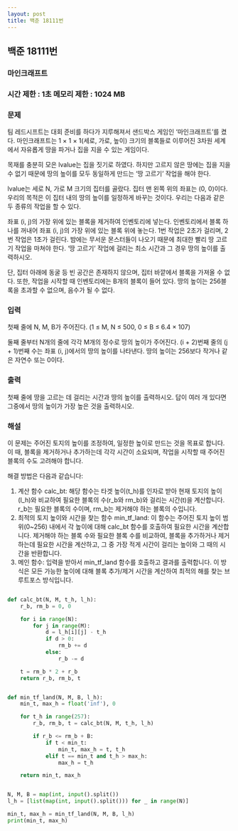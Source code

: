 ```yaml
---
layout: post
title: 백준 18111번
---
```


<h2>백준 18111번</h2>

<h3>마인크래프트 </h3>

<h3>시간 제한 : 1초   메모리 제한 : 1024 MB</h3>


<h3>문제</h3>

팀 레드시프트는 대회 준비를 하다가 지루해져서 샌드박스 게임인 ‘마인크래프트’를 켰다. 마인크래프트는 1 × 1 × 1(세로, 가로, 높이) 크기의 블록들로 이루어진 3차원 세계에서 자유롭게 땅을 파거나 집을 지을 수 있는 게임이다.

목재를 충분히 모은 lvalue는 집을 짓기로 하였다. 하지만 고르지 않은 땅에는 집을 지을 수 없기 때문에 땅의 높이를 모두 동일하게 만드는 ‘땅 고르기’ 작업을 해야 한다.

lvalue는 세로 N, 가로 M 크기의 집터를 골랐다. 집터 맨 왼쪽 위의 좌표는 (0, 0)이다. 우리의 목적은 이 집터 내의 땅의 높이를 일정하게 바꾸는 것이다. 우리는 다음과 같은 두 종류의 작업을 할 수 있다.

좌표 (i, j)의 가장 위에 있는 블록을 제거하여 인벤토리에 넣는다.
인벤토리에서 블록 하나를 꺼내어 좌표 (i, j)의 가장 위에 있는 블록 위에 놓는다.
1번 작업은 2초가 걸리며, 2번 작업은 1초가 걸린다. 밤에는 무서운 몬스터들이 나오기 때문에 최대한 빨리 땅 고르기 작업을 마쳐야 한다. ‘땅 고르기’ 작업에 걸리는 최소 시간과 그 경우 땅의 높이를 출력하시오.

단, 집터 아래에 동굴 등 빈 공간은 존재하지 않으며, 집터 바깥에서 블록을 가져올 수 없다. 또한, 작업을 시작할 때 인벤토리에는 B개의 블록이 들어 있다. 땅의 높이는 256블록을 초과할 수 없으며, 음수가 될 수 없다.
<h3>입력</h3>

첫째 줄에 N, M, B가 주어진다. (1 ≤ M, N ≤ 500, 0 ≤ B ≤ 6.4 × 107)

둘째 줄부터 N개의 줄에 각각 M개의 정수로 땅의 높이가 주어진다. (i + 2)번째 줄의 (j + 1)번째 수는 좌표 (i, j)에서의 땅의 높이를 나타낸다. 땅의 높이는 256보다 작거나 같은 자연수 또는 0이다.


<h3>출력</h3>

첫째 줄에 땅을 고르는 데 걸리는 시간과 땅의 높이를 출력하시오. 답이 여러 개 있다면 그중에서 땅의 높이가 가장 높은 것을 출력하시오.

<h3>해설</h3>

이 문제는 주어진 토지의 높이를 조정하여, 일정한 높이로 만드는 것을 목표로 합니다. 이 때, 블록을 제거하거나 추가하는데 각각 시간이 소요되며, 작업을 시작할 때 주어진 블록의 수도 고려해야 합니다.

해결 방법은 다음과 같습니다:

1. 계산 함수 calc_bt:
해당 함수는 타겟 높이(t_h)를 인자로 받아 현재 토지의 높이(l_h)와 비교하여 필요한 블록의 수(r_b와 rm_b)와 걸리는 시간(t)을 계산합니다. r_b는 필요한 블록의 수이며, rm_b는 제거해야 하는 블록의 수입니다.
2. 최적의 토지 높이와 시간을 찾는 함수 min_tf_land:
이 함수는 주어진 토지 높이 범위(0~256) 내에서 각 높이에 대해 calc_bt 함수를 호출하여 필요한 시간을 계산합니다.
제거해야 하는 블록 수와 필요한 블록 수를 비교하여, 블록을 추가하거나 제거하는데 필요한 시간을 계산하고, 그 중 가장 적게 시간이 걸리는 높이와 그 때의 시간을 반환합니다.
3. 메인 함수:
입력을 받아서 min_tf_land 함수를 호출하고 결과를 출력합니다.
이 방식은 모든 가능한 높이에 대해 블록 추가/제거 시간을 계산하여 최적의 해를 찾는 브루트포스 방식입니다.

```Python

def calc_bt(N, M, t_h, l_h):
    r_b, rm_b = 0, 0

    for i in range(N):
        for j in range(M):
            d = l_h[i][j] - t_h
            if d > 0:
                rm_b += d
            else:
                r_b -= d

    t = rm_b * 2 + r_b
    return r_b, rm_b, t


def min_tf_land(N, M, B, l_h):
    min_t, max_h = float('inf'), 0

    for t_h in range(257):
        r_b, rm_b, t = calc_bt(N, M, t_h, l_h)

        if r_b <= rm_b + B:
            if t < min_t:
                min_t, max_h = t, t_h
            elif t == min_t and t_h > max_h:
                max_h = t_h

    return min_t, max_h


N, M, B = map(int, input().split())
l_h = [list(map(int, input().split())) for _ in range(N)]

min_t, max_h = min_tf_land(N, M, B, l_h)
print(min_t, max_h)


```